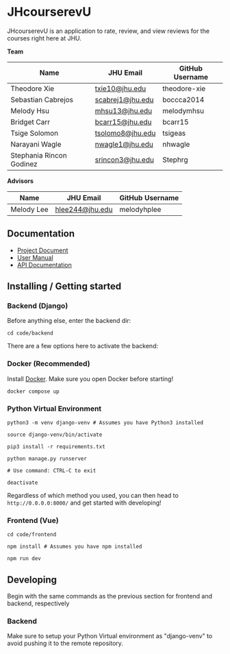 # JHcourserevU

JHcourserevU is an application to rate, review, and view reviews for the courses right here at JHU.

**Team**

| Name                     | JHU Email        | GitHub Username |
| ------------------------ | ---------------- | --------------- |
| Theodore Xie             | txie10@jhu.edu   | theodore-xie    |
| Sebastian Cabrejos       | scabrej1@jhu.edu | boccca2014      |
| Melody Hsu               | mhsu13@jhu.edu   | melodymhsu      |
| Bridget Carr             | bcarr15@jhu.edu  | bcarr15         |
| Tsige Solomon            | tsolomo8@jhu.edu | tsigeas         |
| Narayani Wagle           | nwagle1@jhu.edu  | nhwagle         |
| Stephania Rincon Godinez | srincon3@jhu.edu | Stephrg         |

**Advisors**

| Name       | JHU Email       | GitHub Username |
| ---------- | --------------- | --------------- |
| Melody Lee | hlee244@jhu.edu | melodyhplee     |

## Documentation

- [Project Document](https://docs.google.com/document/d/1ERXfE-sJ2X_Asr5cXk-hHA5Ayl_FxULpkI7nzGDUnOM)
- [User Manual](https://cs421sp22-homework.github.io/project-team-08-random/)
- [API Documentation](https://cs421sp22-homework.github.io/project-team-08-random/)

## Installing / Getting started

### Backend (Django)

Before anything else, enter the backend dir:
```shell
cd code/backend
```
There are a few options here to activate the backend:
### Docker (Recommended)
Install [Docker](https://www.docker.com/products/docker-desktop/).
Make sure you open Docker before starting!
```
docker compose up
```

### Python Virtual Environment
```
python3 -m venv django-venv # Assumes you have Python3 installed

source django-venv/bin/activate

pip3 install -r requirements.txt

python manage.py runserver

# Use command: CTRL-C to exit

deactivate
```

Regardless of which method you used, you can then head to `http://0.0.0.0:8000/` and
get started with developing!

### Frontend (Vue)

```shell
cd code/frontend

npm install # Assumes you have npm installed

npm run dev
```

## Developing

Begin with the same commands as the previous section for frontend and backend, respectively
### Backend
Make sure to setup your Python Virtual environment
as "django-venv" to avoid pushing it to the remote repository.

<!-- ```shell

``` -->

<!-- 
You should include what is needed (e.g. all of the configurations) to set up the dev environment. For instance, global dependencies or any other tools (include download links), explaining what database (and version) has been used, etc. If there is any virtual environment, local server, ..., explain here.

Additionally, describe and show how to run the tests, explain your code style and show how to check it.

If your project needs some additional steps for the developer to build the project after some code changes, state them here. Moreover, give instructions on how to build and release a new version. In case there's some step you have to take that publishes this project to a server, it must be stated here. -->
